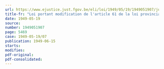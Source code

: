 ```yaml
---
url: https://www.ejustice.just.fgov.be/eli/loi/1949/05/19/1949051907/justel
title-fr: "Loi portant modification de l'article 61 de la loi provinciale"
date: 1949-05-19
source:
number: 1949051907
page: 5469
case: 1949-05-19/07
publication: 1949-06-15
starts:
modifies:
pdf-original:
pdf-consolidated:
---
```


